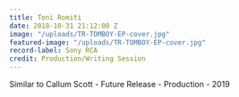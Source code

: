 ```yaml
---
title: Toni Romiti
date: 2018-10-31 21:12:00 Z
image: "/uploads/TR-TOMBOY-EP-cover.jpg"
featured-image: "/uploads/TR-TOMBOY-EP-cover.jpg"
record-label: Sony RCA
credit: Production/Writing Session
---
```


Similar to Callum Scott - Future Release  - Production - 2019
